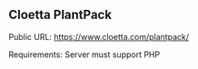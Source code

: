 ## Cloetta PlantPack 

Public URL: https://www.cloetta.com/plantpack/

Requirements: Server must support PHP
